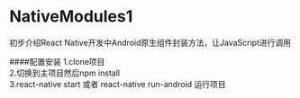 # NativeModules1
初步介绍React Native开发中Android原生组件封装方法，让JavaScript进行调用

####配置安装
1.clone项目 </br>
2.切换到主项目然后npm install</br>
3.react-native start 或者 react-native run-android 运行项目</br>
